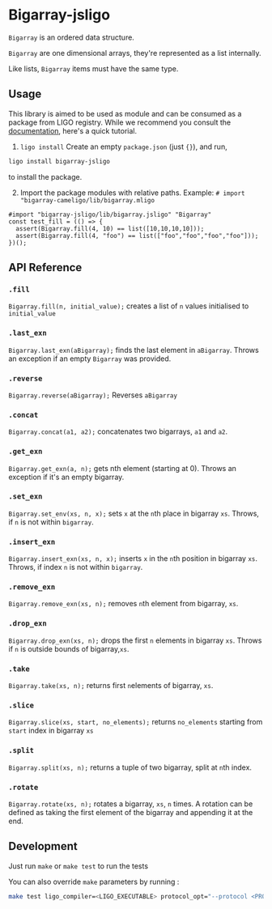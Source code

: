 # Bigarray-jsligo

`Bigarray` is an ordered data structure.

`Bigarray` are one dimensional arrays, they're represented as a list internally.

Like lists, `Bigarray` items must have the same type.

## Usage

This library is aimed to be used as module and can be consumed as a package from LIGO registry.
While we recommend you consult the [documentation](https://ligolang.org/docs/advanced/package-management/), here's a quick tutorial.


1. `ligo install`
Create an empty `package.json` (just `{}`), and run,

```sh
ligo install bigarray-jsligo
```

to install the package.

2. Import the package modules with relative paths. Example: `# import "bigarray-cameligo/lib/bigarray.mligo`


```jsligo
#import "bigarray-jsligo/lib/bigarray.jsligo" "Bigarray"
const test_fill = (() => {
  assert(Bigarray.fill(4, 10) == list([10,10,10,10]));
  assert(Bigarray.fill(4, "foo") == list(["foo","foo","foo","foo"]));
})();
```

## API Reference
### `.fill`
`Bigarray.fill(n, initial_value);` creates a list of `n` values initialised to `initial_value`

### `.last_exn`
`Bigarray.last_exn(aBigarray);` finds the last element in `aBigarray`. Throws an exception if an empty `Bigarray` was provided.

### `.reverse`
`Bigarray.reverse(aBigarray);` Reverses `aBigarray`

### `.concat`
`Bigarray.concat(a1, a2);` concatenates two bigarrays, `a1` and `a2`.

### `.get_exn`
`Bigarray.get_exn(a, n);` gets nth element (starting at 0). Throws an exception if it's an empty bigarray.

### `.set_exn`
`Bigarray.set_env(xs, n, x);` sets `x` at the `n`th place in bigarray `xs`. Throws, if `n` is not within `bigarray`.

### `.insert_exn`
`Bigarray.insert_exn(xs, n, x);` inserts `x` in the `n`th position in bigarray `xs`. Throws, if index `n` is not within `bigarray`.

### `.remove_exn`
`Bigarray.remove_exn(xs, n);` removes `n`th element from bigarray, `xs`.

### `.drop_exn`
`Bigarray.drop_exn(xs, n);` drops the first `n` elements in bigarray `xs`. Throws if `n` is outside bounds of bigarray,`xs`.

### `.take`
`Bigarray.take(xs, n);` returns first `n`elements of bigarray, `xs`.

### `.slice`
`Bigarray.slice(xs, start, no_elements);` returns `no_elements` starting from `start` index in bigarray `xs`

### `.split`
`Bigarray.split(xs, n);` returns a tuple of two bigarray, split at `n`th index.

### `.rotate`
`Bigarray.rotate(xs, n);` rotates a bigarray, `xs`, `n` times. A rotation can be defined as taking the first element of the bigarray and appending it at the end.


## Development

Just run `make` or `make test` to run the tests

You can also override `make` parameters by running :
```sh
make test ligo_compiler=<LIGO_EXECUTABLE> protocol_opt="--protocol <PROTOCOL>"
```
